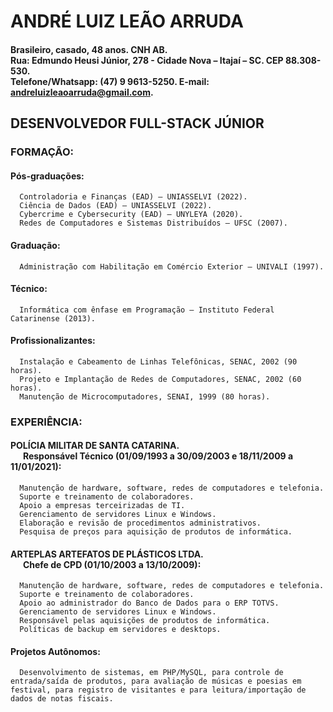 # ANDRÉ LUIZ LEÃO ARRUDA
#### Brasileiro, casado, 48 anos.	CNH AB. <br> Rua: Edmundo Heusi Júnior, 278 - Cidade Nova – Itajaí – SC. CEP 88.308-530. <br> Telefone/Whatsapp: (47) 9 9613-5250. 	E-mail: andreluizleaoarruda@gmail.com.

## DESENVOLVEDOR FULL-STACK JÚNIOR
### FORMAÇÃO:
  #### **Pós-graduações:**
      Controladoria e Finanças (EAD) – UNIASSELVI (2022).
      Ciência de Dados (EAD) – UNIASSELVI (2022).
      Cybercrime e Cybersecurity (EAD) – UNYLEYA (2020).
      Redes de Computadores e Sistemas Distribuídos – UFSC (2007).
  #### **Graduação:**
      Administração com Habilitação em Comércio Exterior – UNIVALI (1997).
  #### **Técnico:**
      Informática com ênfase em Programação – Instituto Federal Catarinense (2013).
  #### **Profissionalizantes:**
      Instalação e Cabeamento de Linhas Telefônicas, SENAC, 2002 (90 horas).
      Projeto e Implantação de Redes de Computadores, SENAC, 2002 (60 horas).
      Manutenção de Microcomputadores, SENAI, 1999 (80 horas).
### EXPERIÊNCIA:
  #### **POLÍCIA MILITAR DE SANTA CATARINA. <br> &nbsp; &nbsp; &nbsp; Responsável Técnico (01/09/1993 a 30/09/2003 e 18/11/2009 a 11/01/2021):**
      Manutenção de hardware, software, redes de computadores e telefonia.
      Suporte e treinamento de colaboradores.
      Apoio a empresas terceirizadas de TI.
      Gerenciamento de servidores Linux e Windows.
      Elaboração e revisão de procedimentos administrativos.
      Pesquisa de preços para aquisição de produtos de informática.

  #### **ARTEPLAS ARTEFATOS DE PLÁSTICOS LTDA. <br> &nbsp; &nbsp; &nbsp; Chefe de CPD (01/10/2003 a 13/10/2009):**
      Manutenção de hardware, software, redes de computadores e telefonia.
      Suporte e treinamento de colaboradores.
      Apoio ao administrador do Banco de Dados para o ERP TOTVS.
      Gerenciamento de servidores Linux e Windows.
      Responsável pelas aquisições de produtos de informática.
      Políticas de backup em servidores e desktops.

  #### **Projetos Autônomos:**
      Desenvolvimento de sistemas, em PHP/MySQL, para controle de entrada/saída de produtos, para avaliação de músicas e poesias em festival, para registro de visitantes e para leitura/importação de dados de notas fiscais.
